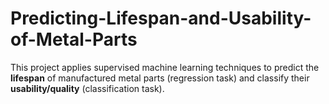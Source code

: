 # Predicting-Lifespan-and-Usability-of-Metal-Parts
This project applies supervised machine learning techniques to predict the **lifespan** of manufactured metal parts (regression task) and classify their **usability/quality** (classification task).  
